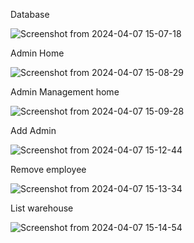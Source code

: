 Database

![Screenshot from 2024-04-07 15-07-18](https://github.com/ridwanahmed002/Inventory-Management-System/assets/149960584/265cf632-3e41-4034-82ef-1412e49e7cd9)

Admin Home

![Screenshot from 2024-04-07 15-08-29](https://github.com/ridwanahmed002/Inventory-Management-System/assets/149960584/4796e7e1-43aa-4eb5-a7b7-3b4dcad49ad5)

Admin Management home

![Screenshot from 2024-04-07 15-09-28](https://github.com/ridwanahmed002/Inventory-Management-System/assets/149960584/f3f3ee77-02e7-447d-98b3-b36dc548d084)

Add Admin

![Screenshot from 2024-04-07 15-12-44](https://github.com/ridwanahmed002/Inventory-Management-System/assets/149960584/94327b6a-c032-43f4-9b54-5ec09793b4af)

Remove employee

![Screenshot from 2024-04-07 15-13-34](https://github.com/ridwanahmed002/Inventory-Management-System/assets/149960584/c21fa108-6561-4066-a01d-500d4220a1b2)

List warehouse

![Screenshot from 2024-04-07 15-14-54](https://github.com/ridwanahmed002/Inventory-Management-System/assets/149960584/8c253f86-c63d-415e-8447-4644524e3891)

